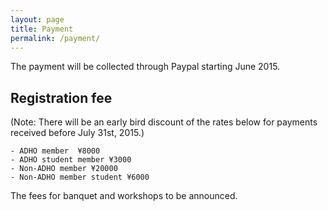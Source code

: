 ```yaml
---
layout: page
title: Payment
permalink: /payment/
---
```



The payment will be collected through Paypal starting June 2015.

## Registration fee 

(Note: There will be an early bird discount of the rates below for payments
	received before July 31st, 2015.)
	
	- ADHO member  ¥8000
    - ADHO student member ¥3000
    - Non-ADHO member ¥20000
    - Non-ADHO member student ¥6000

The fees for banquet and workshops to be announced.
